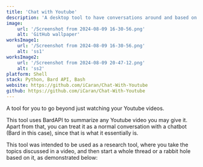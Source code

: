 ```yaml
---
title: 'Chat with Youtube'
description: 'A desktop tool to have conversations around and based on YouTube videos and get their summary.'
image:
    url: '/Screenshot from 2024-08-09 16-30-56.png'
    alt: 'GitHub wallpaper'
worksImage1:
    url: '/Screenshot from 2024-08-09 16-30-56.png'
    alt: 'ss1'
worksImage2:
    url: '/Screenshot from 2024-08-09 20-47-12.png'
    alt: 'ss2'
platform: Shell
stack: Python, Bard API, Bash
website: https://github.com/iCaran/Chat-With-Youtube
github: https://github.com/iCaran/Chat-With-Youtube
---
```


A tool for you to go beyond just watching your Youtube videos.

This tool uses BardAPI to summarize any Youtube video you may give it. Apart from that, you can treat it as a normal conversation with a chatbot (Bard in this case), since that is what it essentially is.

This tool was intended to be used as a research tool, where you take the topics discussed in a video, and then start a whole thread or a rabbit hole based on it, as demonstrated below: